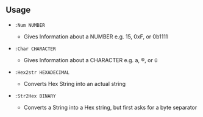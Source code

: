 Usage
-----
* `:Num NUMBER`
  * Gives Information about a NUMBER e.g. 15, 0xF, or 0b1111

* `:Char CHARACTER`
  * Gives Information about a CHARACTER e.g. a, ®, or ü

* `:Hex2str HEXADECIMAL`
  * Converts Hex String into an actual string

* `:Str2Hex BINARY`
  * Converts a String into a Hex string, but first asks for a byte separator
